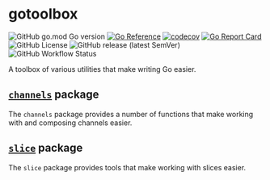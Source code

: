 # gotoolbox

![GitHub go.mod Go version](https://img.shields.io/github/go-mod/go-version/figglewatts/gotoolbox)
[![Go Reference](https://pkg.go.dev/badge/github.com/figglewatts/gotoolbox.svg)](https://pkg.go.dev/github.com/figglewatts/gotoolbox)
[![codecov](https://codecov.io/gh/Figglewatts/gotoolbox/branch/main/graph/badge.svg?token=PCM2LSH2DG)](https://codecov.io/gh/Figglewatts/gotoolbox)
[![Go Report Card](https://goreportcard.com/badge/github.com/figglewatts/gotoolbox)](https://goreportcard.com/report/github.com/figglewatts/gotoolbox)
![GitHub License](https://img.shields.io/github/license/figglewatts/gotoolbox)
![GitHub release (latest SemVer)](https://img.shields.io/github/v/release/figglewatts/gotoolbox)
![GitHub Workflow Status](https://img.shields.io/github/workflow/status/figglewatts/gotoolbox/run%20tests)

A toolbox of various utilities that make writing Go easier.

## [`channels`](https://pkg.go.dev/github.com/figglewatts/gotoolbox/pkg/channels) package
The `channels` package provides a number of functions that make working with and composing channels easier.

## [`slice`](https://pkg.go.dev/github.com/figglewatts/gotoolbox/pkg/slice) package
The `slice` package provides tools that make working with slices easier.